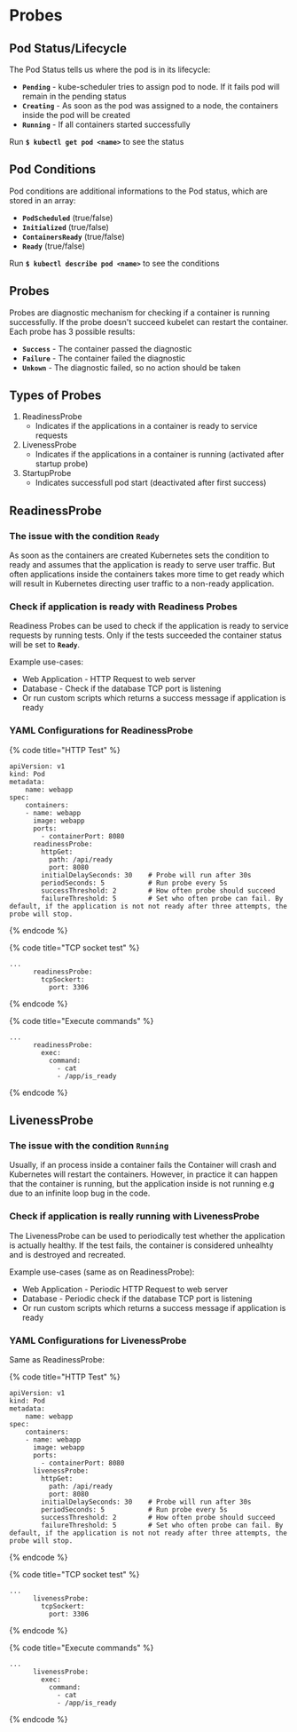 # Probes

## Pod Status/Lifecycle

The Pod Status tells us where the pod is in its lifecycle:

* **`Pending`** - kube-scheduler tries to assign pod to node. If it fails pod will remain in the pending status
* **`Creating`** - As soon as the pod was assigned to a node, the containers inside the pod will be created
* **`Running`** - If all containers started successfully

Run **`$ kubectl get pod <name>`** to see the status

## Pod Conditions

Pod conditions are additional informations to the Pod status, which are stored in an array:

* **`PodScheduled`** (true/false)
* **`Initialized`** (true/false)
* **`ContainersReady`** (true/false)
* **`Ready`** (true/false)

Run **`$ kubectl describe pod <name>`** to see the conditions

## Probes

Probes are diagnostic mechanism for checking if a container is running successfully. If the probe doesn't succeed kubelet can restart the container. Each probe has 3 possible results:

* **`Success`** - The container passed the diagnostic
* **`Failure`** - The container failed the diagnostic
* **`Unkown`** - The diagnostic failed, so no action should be taken

## Types of Probes

1. ReadinessProbe
   * Indicates if the applications in a container is ready to service requests
2. LivenessProbe
   * Indicates if the applications in a container is running (activated after startup probe)
3. StartupProbe
   * Indicates successfull pod start (deactivated after first success)

## ReadinessProbe

### The issue with the condition `Ready`

As soon as the containers are created Kubernetes sets the condition to ready and assumes that the application is ready to serve user traffic. But often applications inside the containers takes more time to get ready which will result in Kubernetes directing user traffic to a non-ready application.&#x20;

### Check if application is ready with Readiness Probes

Readiness Probes can be used to check if the application is ready to service requests by running tests. Only if the tests succeeded the container status will be set to **`Ready`**.&#x20;

Example use-cases:

* Web Application - HTTP Request to web server
* Database - Check if the database TCP port is listening
* Or run custom scripts which returns a success message if application is ready&#x20;

### YAML Configurations for ReadinessProbe

{% code title="HTTP Test" %}
```
apiVersion: v1
kind: Pod
metadata: 
    name: webapp
spec:
    containers:
    - name: webapp
      image: webapp
      ports:
        - containerPort: 8080
      readinessProbe:
        httpGet:
          path: /api/ready
          port: 8080
        initialDelaySeconds: 30    # Probe will run after 30s
        periodSeconds: 5           # Run probe every 5s
        successThreshold: 2        # How often probe should succeed
        failureThreshold: 5        # Set who often probe can fail. By default, if the application is not not ready after three attempts, the probe will stop.
```
{% endcode %}

{% code title="TCP socket test" %}
```
...
      readinessProbe:
        tcpSockert:
          port: 3306
```
{% endcode %}

{% code title="Execute commands" %}
```
...
      readinessProbe:
        exec:
          command:
            - cat
            - /app/is_ready
```
{% endcode %}

## LivenessProbe

### The issue with the condition `Running`

Usually, if an process inside a container fails the Container will crash and Kubernetes will restart the containers. However, in practice it can happen that the container is running, but the application inside is not running e.g due to an infinite loop bug in the code.

### Check if application is really running with LivenessProbe&#x20;

The LivenessProbe can be used to periodically test whether the application is actually healthy. If the test fails, the container is considered unhealhty and is destroyed and recreated.&#x20;

Example use-cases (same as on ReadinessProbe):

* Web Application - Periodic HTTP Request to web server
* Database - Periodic check if the database TCP port is listening
* Or run custom scripts which returns a success message if application is ready&#x20;

### YAML Configurations for LivenessProbe

Same as ReadinessProbe:

{% code title="HTTP Test" %}
```
apiVersion: v1
kind: Pod
metadata: 
    name: webapp
spec:
    containers:
    - name: webapp
      image: webapp
      ports:
        - containerPort: 8080
      livenessProbe:
        httpGet:
          path: /api/ready
          port: 8080
        initialDelaySeconds: 30    # Probe will run after 30s
        periodSeconds: 5           # Run probe every 5s
        successThreshold: 2        # How often probe should succeed
        failureThreshold: 5        # Set who often probe can fail. By default, if the application is not not ready after three attempts, the probe will stop.
```
{% endcode %}

{% code title="TCP socket test" %}
```
...
      livenessProbe:
        tcpSockert:
          port: 3306
```
{% endcode %}

{% code title="Execute commands" %}
```
...
      livenessProbe:
        exec:
          command:
            - cat
            - /app/is_ready
```
{% endcode %}
